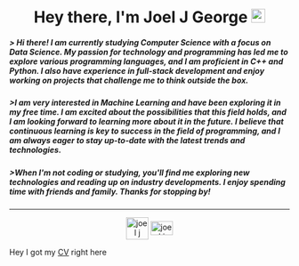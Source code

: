 <h1 align = "center"> Hey there, I'm Joel J George <img src="https://media.giphy.com/media/hvRJCLFzcasrR4ia7z/giphy.gif" width="25"</h1>


<h5 align = "left">  &gt; 
Hi there! I am currently studying Computer Science with a focus on Data Science. My passion for technology and programming has led me to explore various programming languages, and I am proficient in C++ and Python. I also have experience in full-stack development and enjoy working on projects that challenge me to think outside the box.</h5>


<h5>&gt;I am very interested in Machine Learning and have been exploring it in my free time. I am excited about the possibilities that this field holds, and I am looking forward to learning more about it in the future. I believe that continuous learning is key to success in the field of programming, and I am always eager to stay up-to-date with the latest trends and technologies.</h5>

<h5>&gt;When I'm not coding or studying, you'll find me exploring new technologies and reading up on industry developments. I enjoy spending time with friends and family. Thanks for stopping by!</h5>

___

<p align="center">
<a href="https://dev.to/joeljgeorge" target="blank"><img align="center" src="https://cdn.jsdelivr.net/npm/simple-icons@3.0.1/icons/dev-dot-to.svg" alt="joel j george" height="40" width="40" /></a>
<a href="https://www.linkedin.com/in/joeljgeorge/" target="blank"><img align="center" src="https://raw.githubusercontent.com/rahuldkjain/github-profile-readme-generator/master/src/images/icons/Social/linked-in-alt.svg" alt="joel j george" height="25" width="40" /></a>
<!--<a href="https://leetcode.com/JoJo111/" target="blank"><img align="center" src="https://leetcode.com/_next/static/images/logo-dark-c96c407d175e36c81e236fcfdd682a0b.png" alt="joel j george" height="35" width="30" /></a>-->

Hey I got my [CV](https://drive.google.com/file/d/1b84QzrLBikfyRCoDKEMqzq1cDCf_GX3S/view?usp=sharing) right here


